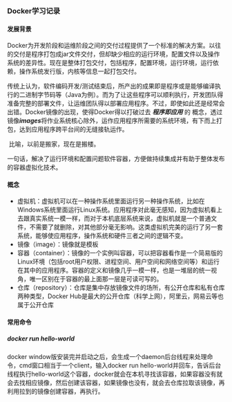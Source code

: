 ### Docker学习记录

#### 发展背景

​		Docker为开发阶段和运维阶段之间的交付过程提供了一个标准的解决方案。以往的交付是程序打包成jar文件交付，但却缺少相应的运行环境，配置文件以及操作系统的差异性。现在是整体打包交付，包括程序，配置环境，运行环境，运行依赖，操作系统发行版，内核等信息一起打包交付。

​		传统上认为，软件编码开发/测试结束后，所产出的成果即是程序或是能够编译执行的二进制字节码等（Java为例）。而为了让这些程序可以顺利执行，开发团队得准备完整的部署文件，让运维团队得以部署应用程序。不过，即使如此还是经常会出错。Docker镜像的出现，使得Docker得以打破过去 ***程序即应用***  的 概念，透过镜像***images***将作业系统核心除外，运作应用程序所需要的系统环境，有下而上打包，达到应用程序跨平台间的无缝接轨运作。

​		比喻，以前是搬家，现在是搬楼。

​		一句话，解决了运行环境和配置问题软件容器，方便做持续集成并有助于整体发布的容器虚拟化技术。

#### 概念

* 虚拟机：虚拟机可以在一种操作系统里面运行另一种操作系统，比如在Windows系统里面运行Linux系统。应用程序对此毫无感知，因为虚拟机看上去跟真实系统一模一样，而对于本机底层系统来说，虚拟机就是一个普通文件，不需要了就删除，对其他部分毫无影响。这类虚拟机完美的运行了另一套系统，能够使应用程序，操作系统和硬件三者之间的逻辑不变。
* 镜像（image）：镜像就是模板
* 容器（container）：镜像的一个实例叫容器，可以把容器看作是一个简易版的Linux环境（包括root用户权限、进程空间、用户空间和网络空间等）和运行在其中的应用程序。容器的定义和镜像几乎一模一样，也是一堆层的统一视角，唯一区别在于容器的最上面那一层是可读可写的。
* 仓库（repository）：仓库是集中存放镜像文件的场所，有公开仓库和私有仓库两种类型，Docker Hub是最大的公开仓库（科学上网），阿里云，网易云等也属于公开仓库

#### 常用命令

##### docker run hello-world

docker window版安装完并启动之后，会生成一个daemon后台线程来处理命令，cmd窗口相当于一个client，输入docker run hello-world并回车，告诉后台线程执行hello-world这个容器，docker就会在本机寻找该容器，如果容器没有就会去找相应镜像，然后创建该容器，如果镜像也没有，就会去仓库拉取该镜像，再利用拉到的镜像创建容器，再执行。